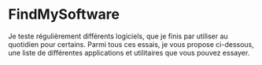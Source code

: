 # FindMySoftware

Je teste régulièrement différents logiciels, que je finis par utiliser au quotidien pour certains. Parmi tous ces essais, je vous propose ci-dessous, une liste de différentes applications et utilitaires que vous pouvez essayer.
